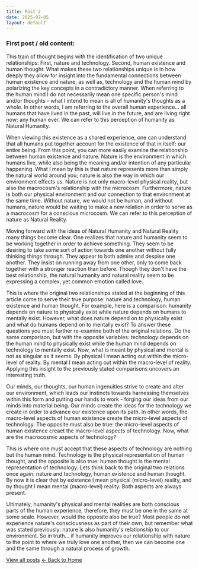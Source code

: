 ```yaml
---
title: Post 2
date: 2025-07-05
layout: default
---
```


### First post / old content:

This train of thought begins with the identification of two unique relationships: First, nature and technology. Second, human existence and human thought. What makes these two relationships unique is in how deeply they allow for insight into the fundamental connections between human existence and nature, as well as, technology and the human mind by polarizing the key concepts in a contradictory manner. When referring to the human mind I do not necessarily mean one specific person's mind and/or thoughts - what I intend to mean is all of humanity's thoughts as a whole. In other words, I am referring to the overall human experience... all humans that have lived in the past, will live in the future, and are living right now; any human ever. We can refer to this perception of humanity as Natural Humanity.

When viewing this existence as a shared experience, one can understand that all humans put together account for the existence of that in itself: our entire being. From this point, you can more easily examine the relationship between human existence and nature. Nature is the environment in which humans live, while also being the meaning and/or intention of any particular happening. What I mean by this is that nature represents more than simply the natural world around you; nature is also the way in which our environment effects us. Nature is not only macro-level physical reality, but also the macrocosm's relationship with the microcosm. Furthermore, nature is both our physical environment and our connection to that environment at the same time. Without nature, we would not be human, and without humans, nature would be waiting to make a new relation in order to serve as a macrocosm for a conscious microcosm. We can refer to this perception of nature as Natural Reality.

Moving forward with the ideas of Natural Humanity and Natural Reality many things become clear. One realizes that nature and humanity seem to be working together in order to achieve something. They seem to be desiring to take some sort of action towards one another without fully thinking things through. They appear to both admire and despise one another. They insist on running away from one other, only to come back together with a stronger reaction than before. Though they don't have the best relationship, the natural humanity and natural reality seem to be expressing a complex, yet common emotion called love.

This is where the original two relationships stated at the beginning of this article come to serve their true purpose: nature and technology, human existence and human thought. For example, here is a comparison: humanity depends on nature to physically exist while nature depends on humans to mentally exist. However, what does nature depend on to physically exist and what do humans depend on to mentally exist? To answer these questions you must further re-examine both of the original relations. Do the same comparison, but with the opposite variables: technology depends on the human mind to physically exist while the human mind depends on technology to mentally exist. Now, what is meant by physical and mental is not as singular as it seems. By physical I mean acting out within the micro-level of reality. By mental I mean acting out within the macro-level of reality. Applying this insight to the previously stated comparisons uncovers an interesting truth.

Our minds, our thoughts, our human ingenuities strive to create and alter our environment, which leads our instincts towards harnessing themselves within this form and putting our hands to work - forging our ideas from our minds into material being. Our minds create the ideas for the technology we create in order to advance our existence upon its path. In other words, the macro-level aspects of human existence create the micro-level aspects of technology. The opposite must also be true: the micro-level aspects of human existence creaet the macro-level aspects of technology. Now, what are the macrocosmic aspects of technology?

This is where one must accept that these aspects of technology are nothing but the human mind. Technology is the physical representation of human thought, and the opposite is also true: human thought is the mental representation of technology. Lets think back to the original two relations once again: nature and technology, human existence and human thought. By now it is clear that by existence I mean physical (micro-level) reality, and by thought I mean mental (macro-level) reality. Both aspects are always present.

Ultimately, humanity's physical and mental realities are both conscious parts of the human experience, therefore, they must be one in the same at some scale. However, would the opposite also be true? Most people do not experience nature's consciousness as part of their own, but remember what was stated previously: nature is also humanity's relationship to our environment. So in truth... if humanity improves our relationship with nature to the point to where we truly love one another, then we can become one and the same through a natural process of growth.


[View all posts](/posts)
[← Back to Home](/)